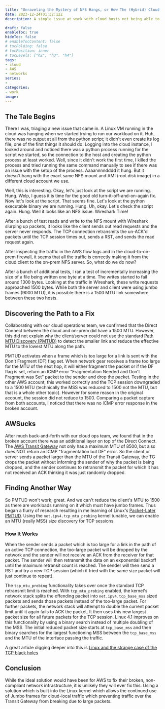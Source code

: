```yaml
---
title: "Unraveling the Mystery of NFS Hangs, or How The (Hybrid) Cloud is a Pain"
date: 2023-12-24T01:32:12Z
description: A simple issue at work with cloud hosts not being able to access an NFS mount on-prem turn into a multi-month bug hunt which ended with finding a low MTU network path and an AWS "feature" (pronounced bug)

draft: false
enableToc: true
hideToc: false
# enableTocContent: false
# tocFolding: false
# tocPosition: inner
# tocLevels: ["h2", "h3", "h4"]
tags:
- cloud
- AWS
- networks
series:
- 
categories:
- work
image:
---
```

<!-- spell-checker:ignore Wireshark triaging -->

## The Tale Begins

There I was, triaging a new issue that came in. A Linux VM running in the cloud was hanging when we started trying to run our workload on it. Huh, there was no output at all from the python script; it didn't even create its log file, one of the first things it should do. Logging into the cloud instance, I looked around and noticed there was a python process running for the script we started, so the connection to the host and creating the python process at least worked. Well, since it didn't work the first time, I killed the process and tried running the same command manually to see if there was an issue with the setup of the process. Aaaannnndddd it hung. But it doesn't hang with the exact same NFS mount and AMI (root disk image) in a different cloud account we use.

Well, this is interesting. Okay, let's just look at the script we are running. Hung. Welp, I guess it is time for the good old turn-it-off-and-on-again fix. Now let's look at the script. That seems fine. Let's look at the python executable binary we are running. Hung. Uh, okay. Let's check the script again. Hung. Well it looks like an NFS issue. Wireshark Time!

After a bunch of test reads and write to the NFS mount with Wireshark slurping up packets, it looks like the client sends out read requests and the server never responds. The TCP connection retransmits the un-ACK'd packets until the TCP session times out, sends a RST, and sends the read request again.

After inspecting the traffic in the AWS flow logs and in the cloud-to-on-prem firewall, it seems that all the traffic is correctly making it from the cloud client to the on-prem NFS server. So, what do we do now?

After a bunch of additional tests, I ran a test of incrementally increasing the size of a file being written one byte at a time. The writes started to fail around 1300 bytes. Looking at the traffic in Wireshark, these write requests approached 1500 bytes. While both the server and client were using jumbo frames (9000 MTU), it is possible there is a 1500 MTU link somewhere between these two hosts.

## Discovering the Path to a Fix

Collaborating with our cloud operations team, we confirmed that the Direct Connect between the cloud and on-prem did have a 1500 MTU. However, this did not explain why the client/server could not use the standard [Path MTU Discovery (PMTUD)](https://erg.abdn.ac.uk/users/gorry/course/inet-pages/pmtud.html) to detect the smaller link and reduce the effective MTU to the lowest MTU along the path.

PMTUD activates when a frame which is too large for a link is sent with the Don't Fragment (DF) flag set. When network gear receives a frame too large for the MTU of the next hop, it will either fragment the packet or if the DF flag is set, return an ICMP error "Fragmentation Needed and Don't Fragment was Set" packet to the sender and drop the packet. Testing in the other AWS account, this worked correctly and the TCP session downgraded to a 1500 MTU (technically the MSS was reduced to 1500 not the MTU, but that is a whole other topic). However for some reason in the original account, the session did not reduce to 1500. Comparing a packet capture from both accounts, I noticed that there was no ICMP error response in the broken account.

## AWSucks

After much back-and-forth with our cloud ops team, we found that in the broken account there was an additional layer on top of the Direct Connect. The [AWS Transit Gateway](https://docs.aws.amazon.com/directconnect/latest/UserGuide/set-jumbo-frames-vif.html) not only has a maximum MTU of 8500, but also does NOT return an ICMP "fragmentation but DF" error. So the client or server sends a packet larger than the MTU of the Transit Gateway, the TG drops the packet without informing the sender of why the packet is being dropped, and the sender continues to retransmit the packet for which it has not received an ACK thinking it was just randomly dropped.

## Finding Another Way

So PMTUD won't work; great. And we can't reduce the client's MTU to 1500 as there are workloads running on it which must have jumbo frames. Thus began a flurry of research resulting in me learning of Linux's [Packet-Later PMTUD](http://www.ietf.org/rfc/rfc4821.txt). Using the `net.ipv4.tcp_mtu_probing` kernel tunable, we can enable an MTU (really MSS) size discovery for TCP sessions.

### How It Works

When the sender sends a packet which is too large for a link in the path of an active TCP connection, the too-large packet will be dropped by the network and the sender will not receive an ACK from the receiver for that packet. The sender will then retransmit the data on an exponential backoff until the maximum retransit count is reached. The sender will then send a RST and try a new TCP session (which if tried with the same size packet will just continue to repeat). 

The `tcp_mtu_probing` functionality takes over once the standard TCP retransmit limit is reached. With `tcp_mtu_probing` enabled, the kernel's network stack splits the offending packet into `net.ipv4.tcp_base_mss` sized packets and sends those packets instead of the too-large packet. For further packets, the network stack will attempt to double the current packet limit until it again fails to ACK the packet. It then uses this new largest packet size for all future packets for the TCP session. Linux 4.1 improves on this functionality by using a binary search instead of multiple doubling of the MSS. The initial reduced packet size starts at `tcp_base_mss` and then binary searches for the largest functioning MSS between the `tcp_base_mss` and the MTU of the interface passing the traffic.

A great article digging deeper into this is [Linux and the strange case of the TCP black holes](https://xn--tigreray-i1a.org/en/post/2015/10/11/linux-and-the-strange-case-of-the-tcp-black-holes/)

## Conclusion

While the ideal solution would have been for AWS to fix their broken, non-compliant network infrastructure, it is unlikely they will ever fix this. Using a solution which is built into the Linux kernel which allows the continued use of Jumbo frames for cloud-local traffic which preventing traffic over the Transit Gateway from breaking due to large packets.
